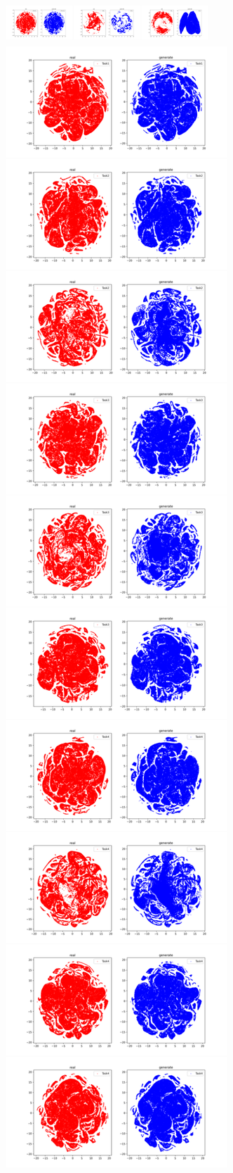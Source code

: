 <div>
  <img src="image/diffusion_s_1_1.png" alt="diffusion_s_1_1" style="max-width: 30%;">
  <img src="image/gan_s_1_1.png" alt="gan_s_1_1" style="max-width: 30%;">
  <img src="image/vae_s_1_1.png" alt="vae_s_1_1" style="max-width: 30%;">
</div>


![1_1](image/s_1_1.png) ![2_1](image/s_2_1.png) ![2_1](image/s_2_2.png)
![3_1](image/s_3_1.png)
![3_2](image/s_3_2.png)
![3_3](image/s_3_3.png)
![4_1](image/s_4_1.png)
![4_2](image/s_4_2.png)
![4_3](image/s_4_3.png)
![4_4](image/s_4_4.png)
